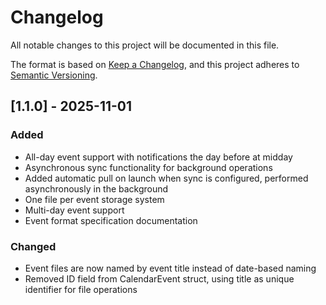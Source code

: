# Changelog

All notable changes to this project will be documented in this file.

The format is based on [Keep a Changelog](https://keepachangelog.com/en/1.0.0/),
and this project adheres to [Semantic Versioning](https://semver.org/spec/v2.0.0.html).

## [1.1.0] - 2025-11-01

### Added
- All-day event support with notifications the day before at midday
- Asynchronous sync functionality for background operations
- Added automatic pull on launch when sync is configured, performed asynchronously in the background
- One file per event storage system
- Multi-day event support
- Event format specification documentation

### Changed
- Event files are now named by event title instead of date-based naming
- Removed ID field from CalendarEvent struct, using title as unique identifier for file operations